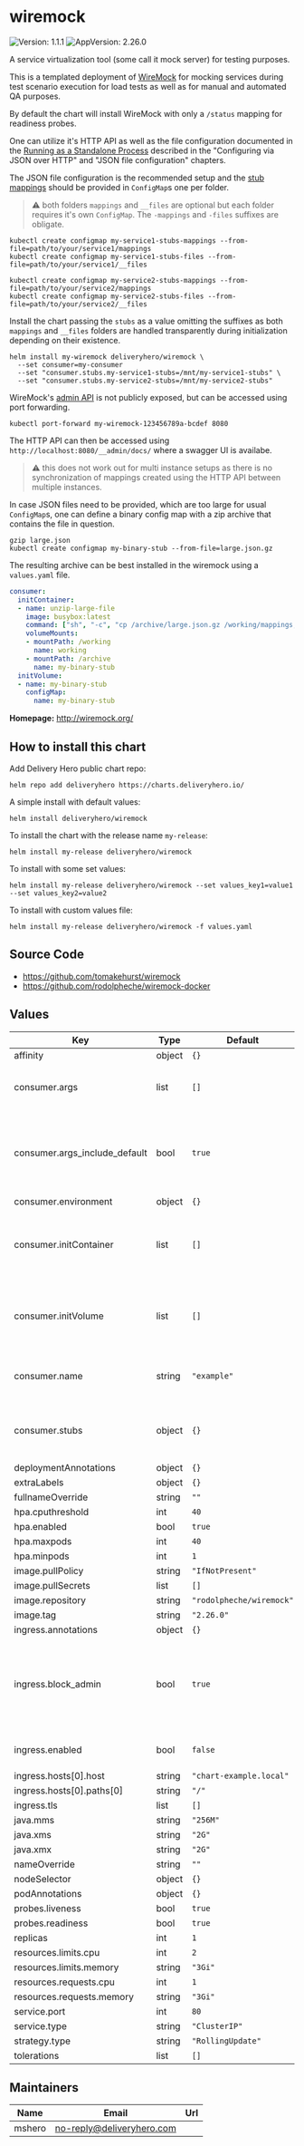 # wiremock

![Version: 1.1.1](https://img.shields.io/badge/Version-1.1.1-informational?style=flat-square) ![AppVersion: 2.26.0](https://img.shields.io/badge/AppVersion-2.26.0-informational?style=flat-square)

A service virtualization tool (some call it mock server) for testing purposes.

This is a templated deployment of [WireMock](http://wiremock.org/) for mocking services during test scenario execution
for load tests as well as for manual and automated QA purposes.

By default the chart will install WireMock with only a `/status` mapping for readiness probes.

One can utilize it's HTTP API as well as the file configuration documented in the
[Running as a Standalone Process](http://wiremock.org/docs/running-standalone/) described in the "Configuring via JSON
over HTTP" and "JSON file configuration" chapters.

The JSON file configuration is the recommended setup and the [stub mappings](http://wiremock.org/docs/stubbing/)
should be provided in `ConfigMap`s one per folder.

> :warning: both folders `mappings` and `__files` are optional but each folder requires it's own `ConfigMap`. The
`-mappings` and `-files` suffixes are obligate.

```console
kubectl create configmap my-service1-stubs-mappings --from-file=path/to/your/service1/mappings
kubectl create configmap my-service1-stubs-files --from-file=path/to/your/service1/__files

kubectl create configmap my-service2-stubs-mappings --from-file=path/to/your/service2/mappings
kubectl create configmap my-service2-stubs-files --from-file=path/to/your/service2/__files
```

Install the chart passing the `stubs` as a value omitting the suffixes as both `mappings` and `__files` folders are
handled transparently during initialization depending on their existence.

```console
helm install my-wiremock deliveryhero/wiremock \
  --set consumer=my-consumer
  --set "consumer.stubs.my-service1-stubs=/mnt/my-service1-stubs" \
  --set "consumer.stubs.my-service2-stubs=/mnt/my-service2-stubs"
```

WireMock's [admin API](http://wiremock.org/docs/api/) is not publicly exposed, but can be accessed using port forwarding.

```console
kubectl port-forward my-wiremock-123456789a-bcdef 8080
```

The HTTP API can then be accessed using `http://localhost:8080/__admin/docs/` where a swagger UI is availabe.

> :warning: this does not work out for multi instance setups as there is no synchronization of mappings created using
the HTTP API between multiple instances.

In case JSON files need to be provided, which are too large for usual `ConfigMap`s, one can define a binary config map
with a zip archive that contains the file in question.

```console
gzip large.json
kubectl create configmap my-binary-stub --from-file=large.json.gz
```

The resulting archive can be best installed in the wiremock using a `values.yaml` file.

```yaml
consumer:
  initContainer:
  - name: unzip-large-file
    image: busybox:latest
    command: ["sh", "-c", "cp /archive/large.json.gz /working/mappings; gunzip /working/mappings/large.json.gz"]
    volumeMounts:
    - mountPath: /working
      name: working
    - mountPath: /archive
      name: my-binary-stub
  initVolume:
  - name: my-binary-stub
    configMap:
      name: my-binary-stub
```

**Homepage:** <http://wiremock.org/>

## How to install this chart

Add Delivery Hero public chart repo:

```console
helm repo add deliveryhero https://charts.deliveryhero.io/
```

A simple install with default values:

```console
helm install deliveryhero/wiremock
```

To install the chart with the release name `my-release`:

```console
helm install my-release deliveryhero/wiremock
```

To install with some set values:

```console
helm install my-release deliveryhero/wiremock --set values_key1=value1 --set values_key2=value2
```

To install with custom values file:

```console
helm install my-release deliveryhero/wiremock -f values.yaml
```

## Source Code

* <https://github.com/tomakehurst/wiremock>
* <https://github.com/rodolpheche/wiremock-docker>

## Values

| Key | Type | Default | Description |
|-----|------|---------|-------------|
| affinity | object | `{}` |  |
| consumer.args | list | `[]` | custom WireMock startup arguments. |
| consumer.args_include_default | bool | `true` | whether WireMock arguments for performance test setup should be included |
| consumer.environment | object | `{}` |  |
| consumer.initContainer | list | `[]` | support for stubs with large files using binary container with zip archive. |
| consumer.initVolume | list | `[]` | custom extra volume for the initialization container providing the zip archive. |
| consumer.name | string | `"example"` | a name used for resources and settings in this WireMock |
| consumer.stubs | object | `{}` | `ConfigMap`s with WireMock stubs `mappings` and/or `__files` folders. |
| deploymentAnnotations | object | `{}` |  |
| extraLabels | object | `{}` |  |
| fullnameOverride | string | `""` |  |
| hpa.cputhreshold | int | `40` |  |
| hpa.enabled | bool | `true` |  |
| hpa.maxpods | int | `40` |  |
| hpa.minpods | int | `1` |  |
| image.pullPolicy | string | `"IfNotPresent"` |  |
| image.pullSecrets | list | `[]` |  |
| image.repository | string | `"rodolpheche/wiremock"` |  |
| image.tag | string | `"2.26.0"` |  |
| ingress.annotations | object | `{}` |  |
| ingress.block_admin | bool | `true` | Whether to create an Ingress configuration snippet to block access to the admin API (recommended) |
| ingress.enabled | bool | `false` | whether to create an Ingress |
| ingress.hosts[0].host | string | `"chart-example.local"` |  |
| ingress.hosts[0].paths[0] | string | `"/"` |  |
| ingress.tls | list | `[]` |  |
| java.mms | string | `"256M"` |  |
| java.xms | string | `"2G"` |  |
| java.xmx | string | `"2G"` |  |
| nameOverride | string | `""` |  |
| nodeSelector | object | `{}` |  |
| podAnnotations | object | `{}` |  |
| probes.liveness | bool | `true` |  |
| probes.readiness | bool | `true` |  |
| replicas | int | `1` |  |
| resources.limits.cpu | int | `2` |  |
| resources.limits.memory | string | `"3Gi"` |  |
| resources.requests.cpu | int | `1` |  |
| resources.requests.memory | string | `"3Gi"` |  |
| service.port | int | `80` |  |
| service.type | string | `"ClusterIP"` |  |
| strategy.type | string | `"RollingUpdate"` |  |
| tolerations | list | `[]` |  |

## Maintainers

| Name | Email | Url |
| ---- | ------ | --- |
| mshero | no-reply@deliveryhero.com |  |
